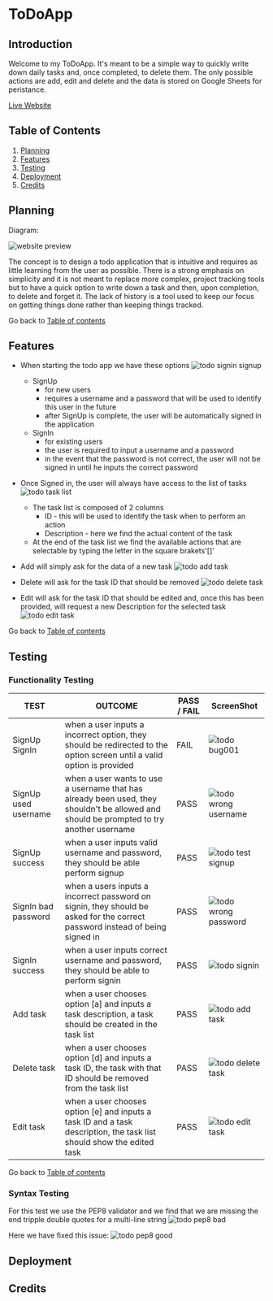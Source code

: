 # ToDoApp

## Introduction

Welcome to my ToDoApp. It's meant to be a simple way to quickly write down daily tasks and, once completed, to delete them. 
The only possible actions are add, edit and delete and the data is stored on Google Sheets for peristance.

[Live Website](https://todo-app-kaospctqc.herokuapp.com/)

## Table of Contents

1. [Planning](#planning)
2. [Features](#features)
3. [Testing](#testing)
4. [Deployment](#deployment)
5. [Credits](#credits)


## Planning
Diagram:

![website preview](assets/images/todo_diagram.png)

The concept is to design a todo application that is intuitive and requires as little learning from the user as possible. There is a strong emphasis on simplicity and it is not meant to replace more complex, project tracking tools but to have a quick option to write down a task and then, upon completion, to delete and forget it.
The lack of history is a tool used to keep our focus on getting things done rather than keeping things tracked.

Go back to [Table of contents](#table-of-contents)

## Features

- When starting the todo app we have these options
![todo signin signup](assets/images/todo_signin_signup.png)
    - SignUp 
        - for new users
        - requires a username and a password that will be used to identify this user in the future
        - after SignUp is complete, the user will be automatically signed in the application 
    - SignIn 
        - for existing users
        - the user is required to input a username and a password
        - in the event that the password is not correct, the user will not be signed in until he inputs the correct password

- Once Signed in, the user will always have access to the list of tasks
![todo task list](assets/images/todo_task_list.png)
    - The task list is composed of 2 columns
        - ID - this will be used to identify the task when to perform an action
        - Description - here we find the actual content of the task
    - At the end of the task list we find the available actions that are selectable by typing the letter in the square brakets'[]'

- Add will simply ask for the data of a new task
![todo add task](assets/images/todo_add_task.png)

- Delete will ask for the task ID that should be removed
![todo delete task](assets/images/todo_delete_task.png)

- Edit will ask for the task ID that should be edited and, once this has been provided, will request a new Description for the selected task
![todo edit task](assets/images/todo_edit_task.png)

Go back to [Table of contents](#table-of-contents)

## Testing

### Functionality Testing
TEST            | OUTCOME                          | PASS / FAIL  | ScreenShot
--------------- | -------------------------------- | ---------------|---------
SignUp SignIn   | when a user inputs a incorrect option, they should be redirected to the option screen until a valid option is provided| FAIL | ![todo bug001](assets/images/todo_bug001.png)
SignUp used username | when a user wants to use a username that has already been used, they shouldn't be allowed and should be prompted to try another username | PASS | ![todo wrong username](assets/images/todo_username_unavailable.png)
SignUp success  | when a user inputs valid username and password, they should be able perform signup | PASS | ![todo test signup](assets/images/todo_test_signup.png)
SignIn bad password | when a users inputs a incorrect password on signin, they should be asked for the correct password instead of being signed in | PASS | ![todo wrong password](assets/images/todo_wrong_password.png)
SignIn success  | when a user inputs correct username and password, they should be able to perform signin | PASS | ![todo signin](assets/images/todo_signin.png)
Add task        | when a user chooses option [a] and inputs a task description, a task should be created in the task list| PASS | ![todo add task](assets/images/todo_add_task.png)
Delete task     | when a user chooses option [d] and inputs a task ID, the task with that ID should be removed from the task list | PASS | ![todo delete task](assets/images/todo_delete_task.png)
Edit task       | when a user chooses option [e] and inputs a task ID and a task description, the task list should show the edited task | PASS | ![todo edit task](assets/images/todo_edit_task.png)

Go back to [Table of contents](#table-of-contents)

### Syntax Testing

For this test we use the PEP8 validator and we find that we are missing the end tripple double quotes for a multi-line string
![todo pep8 bad](assets/images/todo_pep8_bad.png)

Here we have fixed this issue:
![todo pep8 good](assets/images/todo_pep8_good.png)

## Deployment

## Credits

